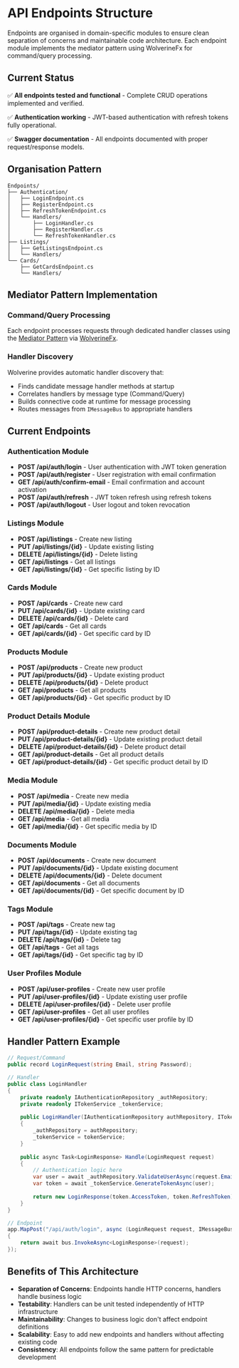 # API Endpoints Structure

Endpoints are organised in domain-specific modules to ensure clean separation of concerns and maintainable code
architecture. Each endpoint module implements the mediator pattern using WolverineFx for command/query processing.

## Current Status

✅ **All endpoints tested and functional** - Complete CRUD operations implemented and verified.

✅ **Authentication working** - JWT-based authentication with refresh tokens fully operational.

✅ **Swagger documentation** - All endpoints documented with proper request/response models.


## Organisation Pattern

```
Endpoints/
├── Authentication/
│   ├── LoginEndpoint.cs
│   ├── RegisterEndpoint.cs
│   ├── RefreshTokenEndpoint.cs
│   └── Handlers/
│       ├── LoginHandler.cs
│       ├── RegisterHandler.cs
│       └── RefreshTokenHandler.cs
├── Listings/
│   ├── GetListingsEndpoint.cs
│   └── Handlers/
└── Cards/
    ├── GetCardsEndpoint.cs
    └── Handlers/
```

## Mediator Pattern Implementation

### Command/Query Processing

Each endpoint processes requests through dedicated handler classes using
the [Mediator Pattern](https://en.wikipedia.org/wiki/Mediator_pattern)
via [WolverineFx](https://wolverine.netlify.app/tutorials/mediator.html).

### Handler Discovery

Wolverine provides automatic handler discovery that:

- Finds candidate message handler methods at startup
- Correlates handlers by message type (Command/Query)
- Builds connective code at runtime for message processing
- Routes messages from `IMessageBus` to appropriate handlers

## Current Endpoints

### Authentication Module

- **POST /api/auth/login** - User authentication with JWT token generation
- **POST /api/auth/register** - User registration with email confirmation
- **GET /api/auth/confirm-email** - Email confirmation and account activation
- **POST /api/auth/refresh** - JWT token refresh using refresh tokens
- **POST /api/auth/logout** - User logout and token revocation

### Listings Module

- **POST /api/listings** - Create new listing
- **PUT /api/listings/{id}** - Update existing listing
- **DELETE /api/listings/{id}** - Delete listing
- **GET /api/listings** - Get all listings
- **GET /api/listings/{id}** - Get specific listing by ID

### Cards Module

- **POST /api/cards** - Create new card
- **PUT /api/cards/{id}** - Update existing card
- **DELETE /api/cards/{id}** - Delete card
- **GET /api/cards** - Get all cards
- **GET /api/cards/{id}** - Get specific card by ID

### Products Module

- **POST /api/products** - Create new product
- **PUT /api/products/{id}** - Update existing product
- **DELETE /api/products/{id}** - Delete product
- **GET /api/products** - Get all products
- **GET /api/products/{id}** - Get specific product by ID

### Product Details Module

- **POST /api/product-details** - Create new product detail
- **PUT /api/product-details/{id}** - Update existing product detail
- **DELETE /api/product-details/{id}** - Delete product detail
- **GET /api/product-details** - Get all product details
- **GET /api/product-details/{id}** - Get specific product detail by ID

### Media Module

- **POST /api/media** - Create new media
- **PUT /api/media/{id}** - Update existing media
- **DELETE /api/media/{id}** - Delete media
- **GET /api/media** - Get all media
- **GET /api/media/{id}** - Get specific media by ID

### Documents Module

- **POST /api/documents** - Create new document
- **PUT /api/documents/{id}** - Update existing document
- **DELETE /api/documents/{id}** - Delete document
- **GET /api/documents** - Get all documents
- **GET /api/documents/{id}** - Get specific document by ID

### Tags Module

- **POST /api/tags** - Create new tag
- **PUT /api/tags/{id}** - Update existing tag
- **DELETE /api/tags/{id}** - Delete tag
- **GET /api/tags** - Get all tags
- **GET /api/tags/{id}** - Get specific tag by ID

### User Profiles Module

- **POST /api/user-profiles** - Create new user profile
- **PUT /api/user-profiles/{id}** - Update existing user profile
- **DELETE /api/user-profiles/{id}** - Delete user profile
- **GET /api/user-profiles** - Get all user profiles
- **GET /api/user-profiles/{id}** - Get specific user profile by ID

## Handler Pattern Example

```csharp
// Request/Command
public record LoginRequest(string Email, string Password);

// Handler
public class LoginHandler
{
    private readonly IAuthenticationRepository _authRepository;
    private readonly ITokenService _tokenService;
    
    public LoginHandler(IAuthenticationRepository authRepository, ITokenService tokenService)
    {
        _authRepository = authRepository;
        _tokenService = tokenService;
    }
    
    public async Task<LoginResponse> Handle(LoginRequest request)
    {
        // Authentication logic here
        var user = await _authRepository.ValidateUserAsync(request.Email, request.Password);
        var token = await _tokenService.GenerateTokenAsync(user);
        
        return new LoginResponse(token.AccessToken, token.RefreshToken);
    }
}

// Endpoint
app.MapPost("/api/auth/login", async (LoginRequest request, IMessageBus bus) =>
{
    return await bus.InvokeAsync<LoginResponse>(request);
});
```

## Benefits of This Architecture

- **Separation of Concerns**: Endpoints handle HTTP concerns, handlers handle business logic
- **Testability**: Handlers can be unit tested independently of HTTP infrastructure
- **Maintainability**: Changes to business logic don't affect endpoint definitions
- **Scalability**: Easy to add new endpoints and handlers without affecting existing code
- **Consistency**: All endpoints follow the same pattern for predictable development
